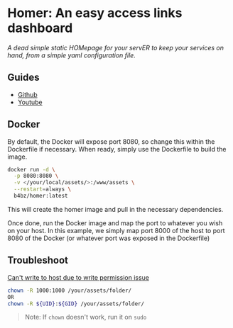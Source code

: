 # Homer: An easy access links dashboard
_A dead simple static HOMepage for your servER to keep your services on hand, from a simple yaml configuration file._

## Guides
- [Github](https://github.com/bastienwirtz/homer)
- [Youtube](https://www.youtube.com/watch?v=9iTPm45EmxM)

## Docker

By default, the Docker will expose port 8080, so change this within the
Dockerfile if necessary. When ready, simply use the Dockerfile to
build the image.

```sh
docker run -d \
  -p 8080:8080 \
  -v </your/local/assets/>:/www/assets \
  --restart=always \
  b4bz/homer:latest
```

This will create the homer image and pull in the necessary dependencies.

Once done, run the Docker image and map the port to whatever you wish on
your host. In this example, we simply map port 8000 of the host to
port 8080 of the Docker (or whatever port was exposed in the Dockerfile)

## Troubleshoot
[Can't write to host due to write permission issue](https://github.com/bastienwirtz/homer/blob/main/docs/troubleshooting.md#my-docker-container-refuse-to-start--is-stuck-at-restarting)
```sh
chown -R 1000:1000 /your/assets/folder/
OR
chown -R ${UID}:${GID} /your/assets/folder/
```
> Note: If `chown` doesn't work, run it on `sudo`
